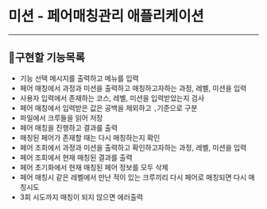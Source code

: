 # 미션 - 페어매칭관리 애플리케이션

---

## 📌구현할 기능목록

 - 기능 선택 메시지를 출력하고 메뉴를 입력
 - 페어 매칭에서 과정과 미션을 출력하고 매칭하고자하는 과정, 레벨, 미션을 입력
 - 사용자 입력에서 존재하는 코스, 레벨, 미션을 입력받았는지 검사
 - 페어 매칭에서 입력받은 값은 공백을 제외하고 `,`기준으로 구분
 - 파일에서 크루들을 읽어 저장
 - 페어 매칭을 진행하고 결과를 출력
 - 매칭된 페어가 존재할 때는 다시 매칭하는지 확인
 - 페어 조회에서 과정과 미션을 출력하고 확인하고자하는 과정, 레벨, 미션을 입력
 - 페어 조회에서 현재 매칭된 결과를 출력
 - 페어 초기화에서 현재 매칭된 페어 정보를 모두 삭제
 - 페어 매칭시 같은 레벨에서 만난 적이 있는 크루끼리 다시 페어로 매칭되면 다시 매칭시도
 - 3회 시도까지 매칭이 되지 않으면 에러출력
